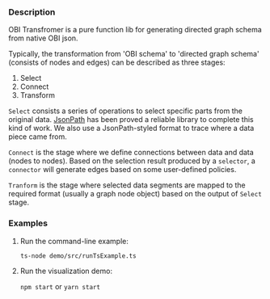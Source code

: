 ### Description

OBI Transfromer is a pure function lib for generating directed graph schema from native OBI json.

Typically, the transformation from 'OBI schema' to 'directed graph schema' (consists of nodes and edges) can be described as three stages:
1. Select
2. Connect
3. Transform

`Select` consists a series of operations to select specific parts from the original data. [JsonPath](https://github.com/json-path/JsonPath) has been proved a reliable library to complete this kind of work. We also use a JsonPath-styled format to trace where a data piece came from.

`Connect` is the stage where we define connections between data and data (nodes to nodes). Based on the selection result produced by a `selector`, a `connector` will generate edges based on some user-defined policies.

`Tranform` is the stage where selected data segments are mapped to the required format (usually a graph node object) based on the output of `Select` stage.

### Examples

1. Run the command-line example:

    `ts-node demo/src/runTsExample.ts`

2. Run the visualization demo:

    `npm start` or `yarn start`
